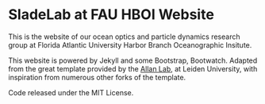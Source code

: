 # SladeLab at FAU HBOI Website

This is the website of our ocean optics and particle dynamics research group at Florida Atlantic University Harbor Branch Oceanographic Insitute.

This website is powered by Jekyll and some Bootstrap, Bootwatch. Adapted from the great template provided by the
[Allan Lab](https://www.allanlab.org/aboutwebsite.html), at Leiden University, with inspiration from numerous
other forks of the template.

Code released under the MIT License.

